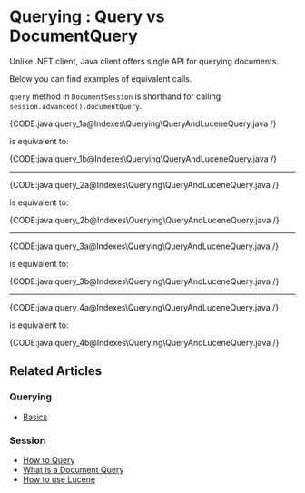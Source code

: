 ﻿# Querying : Query vs DocumentQuery

Unlike .NET client, Java client offers single API for querying documents. 

Below you can find examples of equivalent calls. 


`query` method in `DocumentSession` is shorthand for calling `session.advanced().documentQuery`.

{CODE:java query_1a@Indexes\Querying\QueryAndLuceneQuery.java /}

is equivalent to:

{CODE:java query_1b@Indexes\Querying\QueryAndLuceneQuery.java /}

<hr />

{CODE:java query_2a@Indexes\Querying\QueryAndLuceneQuery.java /}

is equivalent to:

{CODE:java query_2b@Indexes\Querying\QueryAndLuceneQuery.java /}

<hr />

{CODE:java query_3a@Indexes\Querying\QueryAndLuceneQuery.java /}

is equivalent to:

{CODE:java query_3b@Indexes\Querying\QueryAndLuceneQuery.java /}

<hr />

{CODE:java query_4a@Indexes\Querying\QueryAndLuceneQuery.java /}

is equivalent to:

{CODE:java query_4b@Indexes\Querying\QueryAndLuceneQuery.java /}


## Related Articles

### Querying

- [Basics](../../indexes/querying/basics)

### Session 

- [How to Query](../../client-api/session/querying/how-to-query)
- [What is a Document Query](../../client-api/session/querying/document-query/what-is-document-query)
- [How to use Lucene](../../client-api/session/querying/document-query/how-to-use-lucene)
